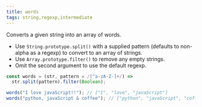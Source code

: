 ```yaml
---
title: words
tags: string,regexp,intermediate
---
```


Converts a given string into an array of words.

- Use `String.prototype.split()` with a supplied pattern (defaults to non-alpha as a regexp) to convert to an array of strings.
- Use `Array.prototype.filter()` to remove any empty strings.
- Omit the second argument to use the default regexp.

```js
const words = (str, pattern = /[^a-zA-Z-]+/) =>
  str.split(pattern).filter(Boolean);
```

```js
words("I love javaScript!!"); // ["I", "love", "javaScript"]
words("python, javaScript & coffee"); // ["python", "javaScript", "coffee"]
```
